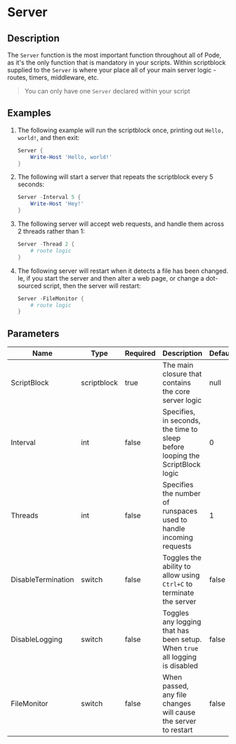 # Server

## Description

The `Server` function is the most important function throughout all of Pode, as it's the only function that is mandatory in your scripts. Within scriptblock supplied to the `Server` is where your place all of your main server logic - routes, timers, middleware, etc.

> You can only have one `Server` declared within your script

## Examples

1. The following example will run the scriptblock once, printing out `Hello, world!`, and then exit:

    ```powershell
    Server {
        Write-Host 'Hello, world!'
    }
    ```

2. The following will start a server that repeats the scriptblock every 5 seconds:

    ```powershell
    Server -Interval 5 {
        Write-Host 'Hey!'
    }
    ```

3. The following server will accept web requests, and handle them across 2 threads rather than 1:

    ```powershell
    Server -Thread 2 {
        # route logic
    }
    ```

4. The following server will restart when it detects a file has been changed. Ie, if you start the server and then alter a web page, or change a dot-sourced script, then the server will restart:

    ```powershell
    Server -FileMonitor {
        # route logic
    }
    ```

## Parameters

| Name | Type | Required | Description | Default |
| ---- | ---- | -------- | ----------- | ------- |
| ScriptBlock | scriptblock | true | The main closure that contains the core server logic | null |
| Interval | int | false | Specifies, in seconds, the time to sleep before looping the ScriptBlock logic | 0 |
| Threads | int | false | Specifies the number of runspaces used to handle incoming requests | 1 |
| DisableTermination | switch | false | Toggles the ability to allow using `Ctrl+C` to terminate the server | false |
| DisableLogging | switch | false | Toggles any logging that has been setup. When `true` all logging is disabled | false |
| FileMonitor | switch | false | When passed, any file changes will cause the server to restart | false |
